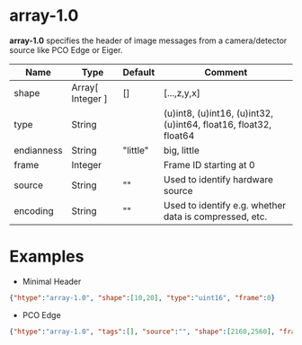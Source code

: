 # array-1.0

__array-1.0__ specifies the header of image messages from a camera/detector source like PCO Edge or Eiger.

| Name | Type | Default | Comment |
| ---- | ---- | ------- | ------- |
| shape | Array[ Integer ] | [] | [...,z,y,x] |
| type | String | | (u)int8, (u)int16, (u)int32, (u)int64, float16, float32, float64 |
| endianness | String | "little" | big, little |
| frame | Integer | | Frame ID starting at 0 |
| source | String | "" | Used to identify hardware source |
| encoding | String | "" | Used to identify e.g. whether data is compressed, etc.|

# Examples
* Minimal Header
```json
{"htype":"array-1.0", "shape":[10,20], "type":"uint16", "frame":0}
```
* PCO Edge
```json
{"htype":"array-1.0", "tags":[], "source":"", "shape":[2160,2560], "frame":434, "type":"uint16", "endianess":"little"}
```
